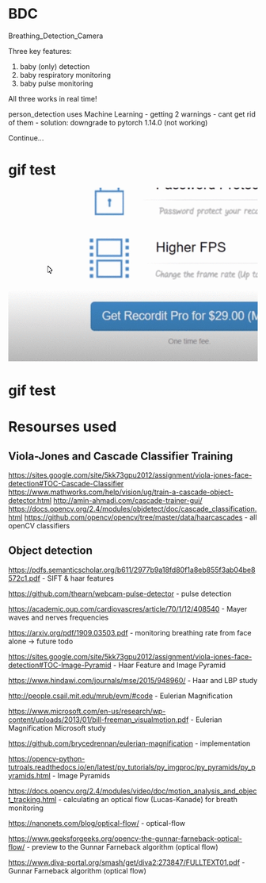 # BDC
Breathing_Detection_Camera

Three key features:
1. baby (only) detection
2. baby respiratory monitoring
3. baby pulse monitoring

All three works in real time!



person_detection uses Machine Learning - getting 2 warnings - cant get rid of them - solution: downgrade to pytorch 1.14.0 (not working)

Continue...

# gif test



![](rm_data/5dPlSKdROx.gif)



# gif test

# Resourses used

## Viola-Jones and Cascade Classifier Training
https://sites.google.com/site/5kk73gpu2012/assignment/viola-jones-face-detection#TOC-Cascade-Classifier
https://www.mathworks.com/help/vision/ug/train-a-cascade-object-detector.html
http://amin-ahmadi.com/cascade-trainer-gui/
https://docs.opencv.org/2.4/modules/objdetect/doc/cascade_classification.html
https://github.com/opencv/opencv/tree/master/data/haarcascades - all openCV classifiers

## Object detection




https://pdfs.semanticscholar.org/b611/2977b9a18fd80f1a8eb855f3ab04be8572c1.pdf - SIFT & haar features 



https://github.com/thearn/webcam-pulse-detector - pulse detection

https://academic.oup.com/cardiovascres/article/70/1/12/408540 - Mayer waves and nerves frequencies 

https://arxiv.org/pdf/1909.03503.pdf - monitoring breathing rate from face alone -> future todo



https://sites.google.com/site/5kk73gpu2012/assignment/viola-jones-face-detection#TOC-Image-Pyramid - Haar Feature and Image Pyramid

https://www.hindawi.com/journals/mse/2015/948960/ - Haar and LBP study

http://people.csail.mit.edu/mrub/evm/#code - Eulerian Magnification

https://www.microsoft.com/en-us/research/wp-content/uploads/2013/01/bill-freeman_visualmotion.pdf - Eulerian Magnification Microsoft study

https://github.com/brycedrennan/eulerian-magnification - implementation

https://opencv-python-tutroals.readthedocs.io/en/latest/py_tutorials/py_imgproc/py_pyramids/py_pyramids.html - Image Pyramids

https://docs.opencv.org/2.4/modules/video/doc/motion_analysis_and_object_tracking.html - calculating an optical flow (Lucas-Kanade) for breath monitoring

https://nanonets.com/blog/optical-flow/ - optical-flow

https://www.geeksforgeeks.org/opencv-the-gunnar-farneback-optical-flow/ - preview to the Gunnar Farneback algorithm (optical flow)

https://www.diva-portal.org/smash/get/diva2:273847/FULLTEXT01.pdf - Gunnar Farneback algorithm (optical flow)

